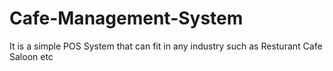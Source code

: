 # Cafe-Management-System
It is a simple POS System that can fit in any industry such as
 Resturant
 Cafe
 Saloon
etc

